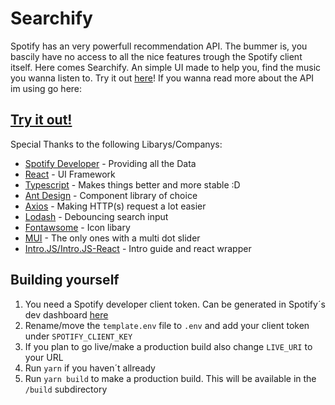 # Searchify

Spotify has an very powerfull recommendation API. The bummer is, you bascily have no access to all the nice features trough the Spotify client itself. Here comes Searchify. An simple UI made to help you, find the music you wanna listen to. Try it out [here](https://itscoding.github.io/Searchify/ "here")!
If you wanna read more about the API im using go here: 

## [Try it out!](https://developer.spotify.com/documentation/web-api/reference/#/operations/get-recommendations "here")

Special Thanks to the following Libarys/Companys:
- [Spotify Developer](https://developer.spotify.com "Spotify Developer") - Providing all the Data
- [React](https://reactjs.org "React") - UI Framework
- [Typescript](https://www.typescriptlang.org "Typescript") - Makes things better and more stable :D
- [Ant Design](https://ant.design "Ant Design") - Component library of choice
- [Axios](https://axios-http.com "Axios") - Making HTTP(s) request a lot easier
- [Lodash](https://lodash.com "Lodash") - Debouncing search input
- [Fontawsome](https://fontawesome.com "Fontawsome") - Icon libary
- [MUI](https://mui.com "MUI") - The only ones with a multi dot slider 
- [Intro.JS/Intro.JS-React](https://github.com/HiDeoo/intro.js-react "Intro.JS-React") - Intro guide and react wrapper

## Building yourself

1. You need a Spotify developer client token. Can be generated in Spotify´s dev dashboard [here](https://developer.spotify.com/dashboard/login "here")
2. Rename/move the `template.env` file to `.env` and add your client token under `SPOTIFY_CLIENT_KEY`
3. If you plan to go live/make a production build also change `LIVE_URI` to your URL
4. Run `yarn` if you haven´t allready
5. Run `yarn build` to make a production build. This will be available in the `/build` subdirectory


